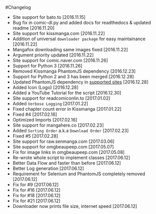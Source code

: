 #Changelog

- Site support for bato.to [2016.11.15]
- Bug fix in comic-dl.py and added docs for readthedocs & updated readme [2016.11.20]
- Site support for kissmanga.com [2016.11.22]
- Addition of universal `downloader package` for easy maintainance [2016.11.22]
- Mangafox downloading same images fixed [2016.11.22]
- Argument priority updated [2016.11.22]
- Site support for comic.naver.com [2016.11.26]
- Support for Python 3 [2016.11.26]
- Removed Kissmanga PhantomJS dependency [2016.12.23]
- Support for Python 2 and 3 has been merged [2016.12.28]
- Updated PhantomJS dependency in [supported sites](https://github.com/Xonshiz/comic-dl/blob/master/Supported_Sites.md) [2016.12.28]
- Added Icon (Logo) [2016.12.28]
- Added a YouTube Tutorial for the script [2016.12.30]
- Site support for readcomiconlin.to [2017.01.02]
- Added `Verbose Logging` [2017.01.22]
- Fixed chapter count error in Kissmanga [2017.01.22]
- Fixed #4 [2017.02.16]
- Optimized Imports [2017.02.16]
- Site support for mangahere.co [2017.02.23]
- Added `Sorting Order` a.k.a `Download Order` [2017.02.23]
- Fixed #5 [2017.02.28]
- Site support for raw.senmanga.com [2017.03.06]
- Site support for omgbeaupeep.com [2017.05.07]
- Fix for image links in omgbeaupeep.com [2017.05.08]
- Re-wrote whole script to implement classes [2017.06.12]
- Better Data Flow and faster than before [2017.06.12]
- Better Log generation [2017.06.12]
- Requirement for Selenium and PhantomJS completely removed [2017.06.12]
- Fix for #9 [2017.06.12]
- Fix for #16 [2017.06.12]
- Fix for #18 [2017.06.12]
- Fix for #21 [2017.06.12]
- Downloader now prints file size, internet speed [2017.06.12]